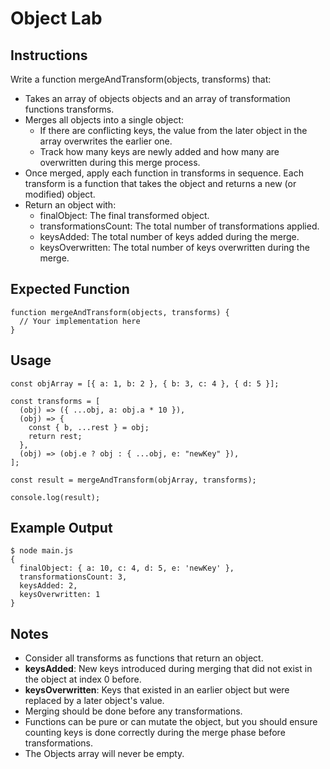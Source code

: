 # Object Lab

## Instructions
Write a function mergeAndTransform(objects, transforms) that:

- Takes an array of objects objects and an array of transformation functions transforms.
- Merges all objects into a single object:
  - If there are conflicting keys, the value from the later object in the array overwrites the earlier one.
  - Track how many keys are newly added and how many are overwritten during this merge process.
- Once merged, apply each function in transforms in sequence. Each transform is a function that takes the object and returns a new (or modified) object.
- Return an object with:
  - finalObject: The final transformed object.
  - transformationsCount: The total number of transformations applied.
  - keysAdded: The total number of keys added during the merge.
  - keysOverwritten: The total number of keys overwritten during the merge.

## Expected Function
```
function mergeAndTransform(objects, transforms) {
  // Your implementation here
}
```

## Usage
```
const objArray = [{ a: 1, b: 2 }, { b: 3, c: 4 }, { d: 5 }];

const transforms = [
  (obj) => ({ ...obj, a: obj.a * 10 }),
  (obj) => {
    const { b, ...rest } = obj;
    return rest;
  },
  (obj) => (obj.e ? obj : { ...obj, e: "newKey" }),
];

const result = mergeAndTransform(objArray, transforms);

console.log(result);
```

## Example Output
```
$ node main.js
{
  finalObject: { a: 10, c: 4, d: 5, e: 'newKey' },
  transformationsCount: 3,
  keysAdded: 2,
  keysOverwritten: 1
}
```

## Notes
- Consider all transforms as functions that return an object.
- **keysAdded**: New keys introduced during merging that did not exist in the object at index 0 before.
- **keysOverwritten**: Keys that existed in an earlier object but were replaced by a later object's value.
- Merging should be done before any transformations.
- Functions can be pure or can mutate the object, but you should ensure counting keys is done correctly during the merge phase before transformations.
- The Objects array will never be empty.